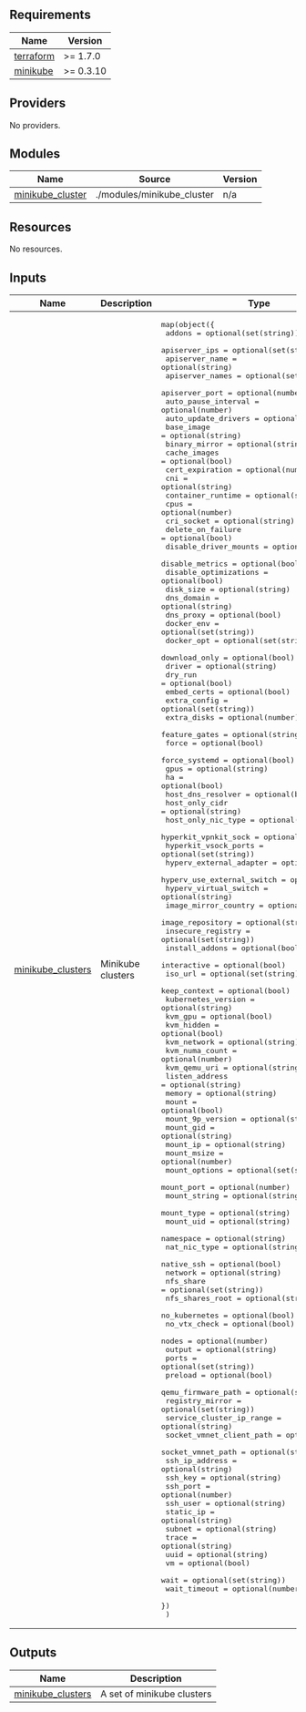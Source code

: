 <!-- BEGIN_TF_DOCS -->
## Requirements

| Name | Version |
|------|---------|
| <a name="requirement_terraform"></a> [terraform](#requirement\_terraform) | >= 1.7.0 |
| <a name="requirement_minikube"></a> [minikube](#requirement\_minikube) | >= 0.3.10 |

## Providers

No providers.

## Modules

| Name | Source | Version |
|------|--------|---------|
| <a name="module_minikube_cluster"></a> [minikube\_cluster](#module\_minikube\_cluster) | ./modules/minikube_cluster | n/a |

## Resources

No resources.

## Inputs

| Name | Description | Type | Default | Required |
|------|-------------|------|---------|:--------:|
| <a name="input_minikube_clusters"></a> [minikube\_clusters](#input\_minikube\_clusters) | Minikube clusters | <pre>map(object({<br>    addons                     = optional(set(string))<br>    apiserver_ips              = optional(set(string))<br>    apiserver_name             = optional(string)<br>    apiserver_names            = optional(set(string))<br>    apiserver_port             = optional(number)<br>    auto_pause_interval        = optional(number)<br>    auto_update_drivers        = optional(bool)<br>    base_image                 = optional(string)<br>    binary_mirror              = optional(string)<br>    cache_images               = optional(bool)<br>    cert_expiration            = optional(number)<br>    cni                        = optional(string)<br>    container_runtime          = optional(string)<br>    cpus                       = optional(number)<br>    cri_socket                 = optional(string)<br>    delete_on_failure          = optional(bool)<br>    disable_driver_mounts      = optional(bool)<br>    disable_metrics            = optional(bool)<br>    disable_optimizations      = optional(bool)<br>    disk_size                  = optional(string)<br>    dns_domain                 = optional(string)<br>    dns_proxy                  = optional(bool)<br>    docker_env                 = optional(set(string))<br>    docker_opt                 = optional(set(string))<br>    download_only              = optional(bool)<br>    driver                     = optional(string)<br>    dry_run                    = optional(bool)<br>    embed_certs                = optional(bool)<br>    extra_config               = optional(set(string))<br>    extra_disks                = optional(number)<br>    feature_gates              = optional(string)<br>    force                      = optional(bool)<br>    force_systemd              = optional(bool)<br>    gpus                       = optional(string)<br>    ha                         = optional(bool)<br>    host_dns_resolver          = optional(bool)<br>    host_only_cidr             = optional(string)<br>    host_only_nic_type         = optional(string)<br>    hyperkit_vpnkit_sock       = optional(string)<br>    hyperkit_vsock_ports       = optional(set(string))<br>    hyperv_external_adapter    = optional(string)<br>    hyperv_use_external_switch = optional(bool)<br>    hyperv_virtual_switch      = optional(string)<br>    image_mirror_country       = optional(string)<br>    image_repository           = optional(string)<br>    insecure_registry          = optional(set(string))<br>    install_addons             = optional(bool)<br>    interactive                = optional(bool)<br>    iso_url                    = optional(set(string))<br>    keep_context               = optional(bool)<br>    kubernetes_version         = optional(string)<br>    kvm_gpu                    = optional(bool)<br>    kvm_hidden                 = optional(bool)<br>    kvm_network                = optional(string)<br>    kvm_numa_count             = optional(number)<br>    kvm_qemu_uri               = optional(string)<br>    listen_address             = optional(string)<br>    memory                     = optional(string)<br>    mount                      = optional(bool)<br>    mount_9p_version           = optional(string)<br>    mount_gid                  = optional(string)<br>    mount_ip                   = optional(string)<br>    mount_msize                = optional(number)<br>    mount_options              = optional(set(string))<br>    mount_port                 = optional(number)<br>    mount_string               = optional(string)<br>    mount_type                 = optional(string)<br>    mount_uid                  = optional(string)<br>    namespace                  = optional(string)<br>    nat_nic_type               = optional(string)<br>    native_ssh                 = optional(bool)<br>    network                    = optional(string)<br>    nfs_share                  = optional(set(string))<br>    nfs_shares_root            = optional(string)<br>    no_kubernetes              = optional(bool)<br>    no_vtx_check               = optional(bool)<br>    nodes                      = optional(number)<br>    output                     = optional(string)<br>    ports                      = optional(set(string))<br>    preload                    = optional(bool)<br>    qemu_firmware_path         = optional(string)<br>    registry_mirror            = optional(set(string))<br>    service_cluster_ip_range   = optional(string)<br>    socket_vmnet_client_path   = optional(string)<br>    socket_vmnet_path          = optional(string)<br>    ssh_ip_address             = optional(string)<br>    ssh_key                    = optional(string)<br>    ssh_port                   = optional(number)<br>    ssh_user                   = optional(string)<br>    static_ip                  = optional(string)<br>    subnet                     = optional(string)<br>    trace                      = optional(string)<br>    uuid                       = optional(string)<br>    vm                         = optional(bool)<br>    wait                       = optional(set(string))<br>    wait_timeout               = optional(number)<br>    })<br>  )</pre> | `{}` | no |

## Outputs

| Name | Description |
|------|-------------|
| <a name="output_minikube_clusters"></a> [minikube\_clusters](#output\_minikube\_clusters) | A set of minikube clusters |
<!-- END_TF_DOCS -->
